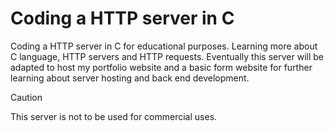 # Coding a HTTP server in C
Coding a HTTP server in C for educational purposes. Learning more about C language, HTTP servers and HTTP requests. 
Eventually this server will be adapted to host my portfolio website and a basic form website for further learning about server hosting and back end development.

> [!CAUTION]
> This server is not to be used for commercial uses. 
